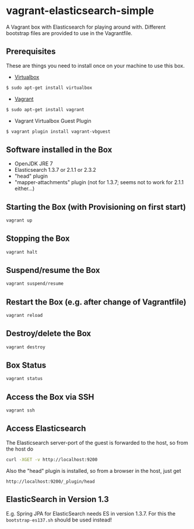 # vagrant-elasticsearch-simple
A Vagrant box with Elasticsearch for playing around with. Different bootstrap files are provided to use in the Vagrantfile.

## Prerequisites
These are things you need to install once on your machine to use this box.

* [Virtualbox](https://www.virtualbox.org/)
```bash
$ sudo apt-get install virtualbox
```
* [Vagrant](http://www.vagrantup.com/)
```bash
$ sudo apt-get install vagrant
```
* Vagrant Virtualbox Guest Plugin
```bash
$ vagrant plugin install vagrant-vbguest
```

## Software installed in the Box
* OpenJDK JRE 7
* Elasticsearch 1.3.7 or 2.1.1 or 2.3.2
 * "head" plugin
 * "mapper-attachments" plugin (not for 1.3.7; seems not to work for 2.1.1 either...)

## Starting the Box (with Provisioning on first start)
```bash
vagrant up
```

## Stopping the Box
```bash
vagrant halt
```

## Suspend/resume the Box
```bash
vagrant suspend/resume
```

## Restart the Box (e.g. after change of Vagrantfile)
```bash
vagrant reload
```

## Destroy/delete the Box
```bash
vagrant destroy
```

## Box Status
```bash
vagrant status
```

## Access the Box via SSH
```bash
vagrant ssh
```

## Access Elasticsearch
The Elasticsearch server-port of the guest is forwarded to the host, so from the host do
```bash
curl -XGET -v http://localhost:9200
```
Also the "head" plugin is installed, so from a browser in the host, just get
```
http://localhost:9200/_plugin/head
```

## ElasticSearch in Version 1.3
E.g. Spring JPA for ElasticSearch needs ES in version 1.3.7. For this the `bootstrap-es137.sh` should be used instead!

